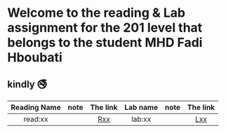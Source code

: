 #  Welcome to the reading & Lab assignment for the 201 level that belongs to the student **MHD Fadi Hboubati**
## kindly :no_smoking: 

| Reading Name      | note        |  The link                     |Lab name                       |   note  |    The link                         |
|    :---:          |    :----:   |   :----:                      | :---:                         |  :---:  |     :---:                           |
| read:xx           |             |[Rxx](http://github.com)       |    lab:xx                     |         |[Lxx](http://github.com)             |
